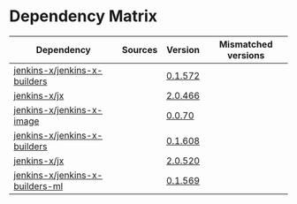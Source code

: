# Dependency Matrix

Dependency | Sources | Version | Mismatched versions
---------- | ------- | ------- | -------------------
[jenkins-x/jenkins-x-builders](https://github.com/jenkins-x/jenkins-x-builders) |  | [0.1.572]() | 
[jenkins-x/jx](https://github.com/jenkins-x/jx) |  | [2.0.466]() | 
[jenkins-x/jenkins-x-image](https://github.com/jenkins-x/jenkins-x-image) |  | [0.0.70](https://github.com/jenkins-x/jenkins-x-image/releases/tag/0.0.70) | 
[jenkins-x/jenkins-x-builders](https://github.com/jenkins-x/jenkins-x-builders) |  | [0.1.608]() | 
[jenkins-x/jx](https://github.com/jenkins-x/jx) |  | [2.0.520](https://github.com/jenkins-x/jx/releases/tag/v2.0.520) | 
[jenkins-x/jenkins-x-builders-ml](https://github.com/jenkins-x/jenkins-x-builders-ml) |  | [0.1.569]() | 
